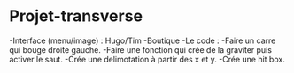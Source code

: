 # Projet-transverse
-Interface (menu/image) : Hugo/Tim
-Boutique
-Le code : 
-Faire un carre qui bouge droite gauche.
-Faire une fonction qui crée de la graviter puis activer le saut.
-Crée une delimotation à partir des x et y.
-Crée une hit box. 

